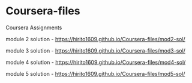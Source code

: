 # Coursera-files
 Coursera Assignments
 
 module 2 solution - https://hirito1609.github.io/Coursera-files/mod2-sol/
 
 module 3 solution - https://hirito1609.github.io/Coursera-files/mod3-sol/
 
 module 4 solution - https://hirito1609.github.io/Coursera-files/mod4-sol/
 
 module 5 solution - https://hirito1609.github.io/Coursera-files/mod5-sol/

